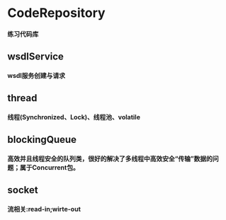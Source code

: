 # CodeRepository
#### 练习代码库

## wsdlService
#### wsdl服务创建与请求

## thread
#### 线程(Synchronized、Lock)、线程池、volatile

## blockingQueue
#### 高效并且线程安全的队列类，很好的解决了多线程中高效安全“传输”数据的问题；属于Concurrent包。

## socket
#### 流相关:read-in;wirte-out
